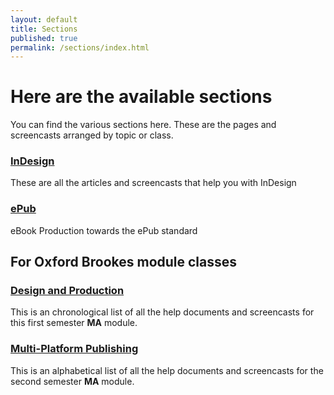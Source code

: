 ```yaml
---
layout: default
title: Sections
published: true
permalink: /sections/index.html
---
```

# Here are the available sections
You can find the various sections here. These are the pages and screencasts arranged by topic or class.

### [InDesign](/sections/InDesign)
These are all the articles and screencasts that help you with InDesign

### [ePub](/sections/ePub)
eBook Production towards the ePub standard

## For Oxford Brookes module classes
### [Design and Production](/sections/designandproduction)
This is an chronological list of all the help documents and screencasts for this first semester **MA** module.

### [Multi-Platform Publishing](/sections/multiplatform)
This is an alphabetical list of all the help documents and screencasts for the second semester **MA** module.

